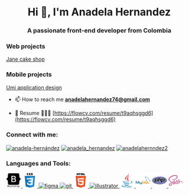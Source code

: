 <h1 align="center">Hi 👋, I'm Anadela Hernandez</h1>
<h3 align="center">A passionate front-end developer from Colombia</h3>

<h3 align="left">Web projects</h3>
<a href="https://jane-cake-shop.netlify.app/" align="left">Jane cake shop</a>

  <h3 align="left">Mobile projects</h3>
  <a href="https://www.figma.com/proto/RzfJFfZlD8U6PiIoHG9LGb/Wireframe-UMI?type=design&node-id=622-8496&t=pIrIpxnvA9zLDlLE-1&scaling=scale-down&page-id=622%3A4807&starting-point-node-id=768%3A5844&mode=design" align="center">Umi application design</a>

- 📫 How to reach me **anadelahernandez74@gmail.com**

- 📄 Resume 👨🏻‍💻 [https://flowcv.com/resume/t9aqhsggd6](https://flowcv.com/resume/t9aqhsggd6)

<h3 align="left">Connect with me:</h3>
<p align="left">
<a href="https://linkedin.com/in/anadela-hernández" target="blank"><img align="center" src="https://raw.githubusercontent.com/rahuldkjain/github-profile-readme-generator/master/src/images/icons/Social/linked-in-alt.svg" alt="anadela-hernández" height="30" width="40" /></a>
<a href="https://instagram.com/anadela_hernandez" target="blank"><img align="center" src="https://raw.githubusercontent.com/rahuldkjain/github-profile-readme-generator/master/src/images/icons/Social/instagram.svg" alt="anadela_hernandez" height="30" width="40" /></a>
<a href="https://www.behance.net/anadelahernndez2" target="blank"><img align="center" src="https://raw.githubusercontent.com/rahuldkjain/github-profile-readme-generator/master/src/images/icons/Social/behance.svg" alt="anadelahernndez2" height="30" width="40" /></a>
</p>

<h3 align="left">Languages and Tools:</h3>
<p align="left"> <a href="https://getbootstrap.com" target="_blank" rel="noreferrer"> <img src="https://raw.githubusercontent.com/devicons/devicon/master/icons/bootstrap/bootstrap-plain-wordmark.svg" alt="bootstrap" width="40" height="40"/> </a> <a href="https://www.w3schools.com/css/" target="_blank" rel="noreferrer"> <img src="https://raw.githubusercontent.com/devicons/devicon/master/icons/css3/css3-original-wordmark.svg" alt="css3" width="40" height="40"/> </a> <a href="https://www.figma.com/" target="_blank" rel="noreferrer"> <img src="https://www.vectorlogo.zone/logos/figma/figma-icon.svg" alt="figma" width="40" height="40"/> </a> <a href="https://git-scm.com/" target="_blank" rel="noreferrer"> <img src="https://www.vectorlogo.zone/logos/git-scm/git-scm-icon.svg" alt="git" width="40" height="40"/> </a> <a href="https://www.w3.org/html/" target="_blank" rel="noreferrer"> <img src="https://raw.githubusercontent.com/devicons/devicon/master/icons/html5/html5-original-wordmark.svg" alt="html5" width="40" height="40"/> </a> <a href="https://www.adobe.com/in/products/illustrator.html" target="_blank" rel="noreferrer"> <img src="https://www.vectorlogo.zone/logos/adobe_illustrator/adobe_illustrator-icon.svg" alt="illustrator" width="40" height="40"/> </a> <a href="https://www.java.com" target="_blank" rel="noreferrer"> <img src="https://raw.githubusercontent.com/devicons/devicon/master/icons/java/java-original.svg" alt="java" width="40" height="40"/> </a> <a href="https://www.mysql.com/" target="_blank" rel="noreferrer"> <img src="https://raw.githubusercontent.com/devicons/devicon/master/icons/mysql/mysql-original-wordmark.svg" alt="mysql" width="40" height="40"/> </a> <a href="https://www.php.net" target="_blank" rel="noreferrer"> <img src="https://raw.githubusercontent.com/devicons/devicon/master/icons/php/php-original.svg" alt="php" width="40" height="40"/> </a> <a href="https://sass-lang.com" target="_blank" rel="noreferrer"> <img src="https://raw.githubusercontent.com/devicons/devicon/master/icons/sass/sass-original.svg" alt="sass" width="40" height="40"/> </a> </p>

<!---
anadelahl/anadelahl is a ✨ special ✨ repository because its `README.md` (this file) appears on your GitHub profile.
You can click the Preview link to take a look at your changes.
--->
